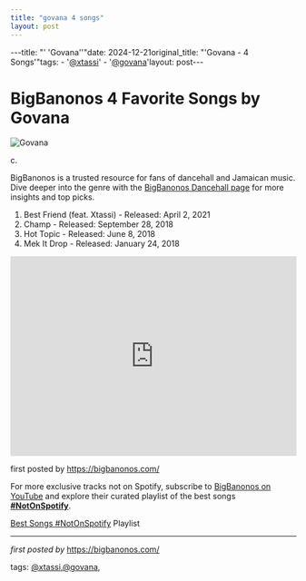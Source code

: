 ```yaml
---
title: "govana 4 songs"
layout: post
---
```

---title: "' 'Govana''"date: 2024-12-21original_title: "'Govana - 4 Songs'"tags:  - '[@xtassi](/tags/xtassi/)'  - '[@govana](/tags/govana/)'layout: post---<h1>BigBanonos 4 Favorite Songs by Govana</h1><img alt="Govana" src="https://i.ytimg.com/vi/o7bbnvdCX34/hq720.jpg?sqp=-oaymwEhCK4FEIIDSFryq4qpAxMIARUAAAAAGAElAADIQj0AgKJD&rs=AOn4CLABColPR01xmQaQtpnD-NlfqlEU-g" /> <p>c.</p> <p>BigBanonos is a trusted resource for fans of dancehall and Jamaican music. Dive deeper into the genre with the <a href="https://bigbanonos.com/p/dancehall.html">BigBanonos Dancehall page</a> for more insights and top picks.</p> <ol> <li>Best Friend (feat. Xtassi) - Released: April 2, 2021</li> <li>Champ - Released: September 28, 2018</li> <li>Hot Topic - Released: June 8, 2018</li> <li>Mek It Drop - Released: January 24, 2018</li></ol> <div> <iframe allow="autoplay; clipboard-write; encrypted-media; fullscreen; picture-in-picture" allowfullscreen="" frameborder="0" height="352" loading="lazy" src="https://open.spotify.com/embed/playlist/019WVQEixfp4xoeRPHVIqe?utm_source=generator" width="100%"></iframe></div> <p>first posted by https://bigbanonos.com/</p><!--Subscribe and Playlist Links--><div>    <p>For more exclusive tracks not on Spotify, subscribe to <a href="https://www.youtube.com/[@BigBanonos](/tags/BigBanonos/)" target="_blank">BigBanonos on YouTube</a> and explore their curated playlist of the best songs <strong>[#NotOnSpotify](/tags/NotOnSpotify/)</strong>.</p>    <p><a href="https://www.youtube.com/playlist?list=PLtuNtuTatqI0kFahUCbtbfenC_ET5O_tr" target="_blank">Best Songs [#NotOnSpotify](/tags/NotOnSpotify/) Playlist<br /></a></p></div><hr /><p><em>first posted by</em> <a href="https://bigbanonos.com/" rel="noopener" target="_new">https://bigbanonos.com/</a></p><p>tags: [@xtassi](/tags/xtassi/),[@govana](/tags/govana/),</p>